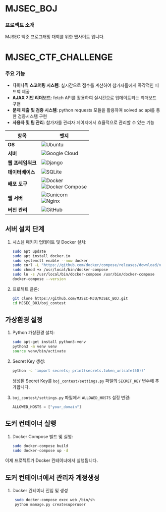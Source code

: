 # MJSEC_BOJ
### 프로젝트 소개
MJSEC 백준 프로그래밍 대회를 위한 웺사이트 입니다.

# MJSEC_CTF_CHALLENGE


### 주요 기능

- **다이나믹 스코어링 시스템**: 실시간으로 점수를 계산하여 참가자들에게 즉각적인 피드백 제공
- **AJAX 기반 리더보드**: fetch API를 활용하여 실시간으로 업데이트되는 리더보드 구현
- **문제 제출 및 검증 시스템**: python requests 모듈을 활용하여 solved ac api를 통한 검증시스템 구현
- **사용자 및 팀 관리**: 참가자를 관리자 페이지에서 효율적으로 관리할 수 있는 기능


| 항목              | 뱃지                                                                                                      |
|-------------------|-----------------------------------------------------------------------------------------------------------|
| **OS**            | ![Ubuntu](https://img.shields.io/badge/Ubuntu-20.04_LTS-CC3534?logo=ubuntu&logoColor=white)              |
| **서버**          | ![Google Cloud](https://img.shields.io/badge/Google%20Cloud-GCP_E2_model-4285F4?logo=google-cloud)         |
| **웹 프레임워크** | ![Django](https://img.shields.io/badge/Django-5.1-green?logo=django)                                      |
| **데이터베이스**  | ![SQLite](https://img.shields.io/badge/SQLite-latest-B3B3B3?logo=sqlite)                                  |
| **배포 도구**     | ![Docker](https://img.shields.io/badge/Docker-latest-blue?logo=docker) <br> ![Docker Compose](https://img.shields.io/badge/Docker%20Compose-2.21.0-blue?logo=docker) |
| **웹 서버**       | ![Gunicorn](https://img.shields.io/badge/Gunicorn-20.1.0-343434?logo=gunicorn) <br> ![Nginx](https://img.shields.io/badge/Nginx-latest-009639?logo=nginx) |
| **버전 관리**     | ![GitHub](https://img.shields.io/badge/GitHub-Repository-181717?logo=github&logoColor=white)               |




## 서버 설치 단계
1. 시스템 패키지 업데이트 및 Docker 설치:
    ```sh
    sudo apt update
    sudo apt install docker.io
    sudo systemctl enable --now docker
    sudo curl -L "https://github.com/docker/compose/releases/download/v2.21.0/docker-compose-$(uname -s)-$(uname -m)" -o /usr/local/bin/docker-compose
    sudo chmod +x /usr/local/bin/docker-compose
    sudo ln -s /usr/local/bin/docker-compose /usr/bin/docker-compose
    docker-compose --version
    ```

2. 프로젝트 클론:
    ```sh
    git clone https://github.com/MJSEC-MJU/MJSEC_BOJ.git
    cd MJSEC_BOJ/boj_contest
    ```

## 가상환경 설정
1. Python 가상환경 설치:
    ```sh
    sudo apt-get install python3-venv
    python3 -m venv venv
    source venv/bin/activate
    ```

2. Secret Key 생성:
    ```sh
    python -c 'import secrets; print(secrets.token_urlsafe(50))'
    ```
    생성된 Secret Key를 `boj_contest/settings.py` 파일의 `SECRET_KEY` 변수에 추가합니다.

3. `boj_contest/settings.py` 파일에서 `ALLOWED_HOSTS` 설정 변경:
    ```python
    ALLOWED_HOSTS = ["your_domain"]
    ```

## 도커 컨테이너 실행
1. Docker Compose 빌드 및 실행:
    ```sh
    sudo docker-compose build
    sudo docker-compose up -d
    ```
이제 프로젝트가 Docker 컨테이너에서 실행됩니다.

## 도커 컨테이너에서 관리자 계정생성
1. Docker 컨테이너 진입 및 생성
   ```sh
    sudo docker-compose exec web /bin/sh
    python manage.py createsuperuser
    ```
